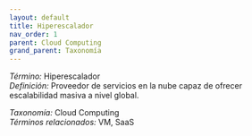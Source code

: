 ```yaml
---
layout: default
title: Hiperescalador
nav_order: 1
parent: Cloud Computing
grand_parent: Taxonomía
---
```


*Término:* Hiperescalador  
*Definición:* Proveedor de servicios en la nube capaz de ofrecer escalabilidad masiva a nivel global.

*Taxonomía:* Cloud Computing  
*Términos relacionados:* VM, SaaS

